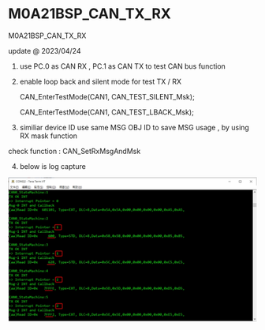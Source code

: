 # M0A21BSP_CAN_TX_RX
 M0A21BSP_CAN_TX_RX


update @ 2023/04/24

1. use PC.0 as CAN RX , PC.1 as CAN TX to test CAN bus function 

2. enable loop back and silent mode for test TX / RX

    CAN_EnterTestMode(CAN1, CAN_TEST_SILENT_Msk);
    
	CAN_EnterTestMode(CAN1, CAN_TEST_LBACK_Msk); 

3. similiar device ID use same MSG OBJ ID to save MSG usage , by using RX mask function

check function : CAN_SetRxMsgAndMsk

4. below is log capture 

![image](https://github.com/released/M0A21BSP_CAN_TX_RX/blob/main/log.jpg)		
	
